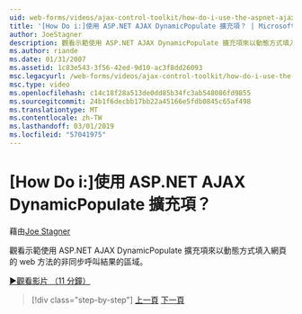 ```yaml
---
uid: web-forms/videos/ajax-control-toolkit/how-do-i-use-the-aspnet-ajax-dynamicpopulate-extender
title: '[How Do i:]使用 ASP.NET AJAX DynamicPopulate 擴充項？ | Microsoft Docs'
author: JoeStagner
description: 觀看示範使用 ASP.NET AJAX DynamicPopulate 擴充項來以動態方式填入的結果是非同步的 ca 的網頁區域...
ms.author: riande
ms.date: 01/31/2007
ms.assetid: 1c83e543-3f56-42ed-9d10-ac3f8dd26093
msc.legacyurl: /web-forms/videos/ajax-control-toolkit/how-do-i-use-the-aspnet-ajax-dynamicpopulate-extender
msc.type: video
ms.openlocfilehash: c14c18f28a513de0dd85b34fc3ab548086fd9855
ms.sourcegitcommit: 24b1f6decbb17bb22a45166e5fdb0845c65af498
ms.translationtype: MT
ms.contentlocale: zh-TW
ms.lasthandoff: 03/01/2019
ms.locfileid: "57041975"
---
```

<a name="how-do-i-use-the-aspnet-ajax-dynamicpopulate-extender"></a>[How Do i:]使用 ASP.NET AJAX DynamicPopulate 擴充項？
====================
藉由[Joe Stagner](https://github.com/JoeStagner)

觀看示範使用 ASP.NET AJAX DynamicPopulate 擴充項來以動態方式填入網頁的 web 方法的非同步呼叫結果的區域。

[&#9654;觀看影片 （11 分鐘）](https://channel9.msdn.com/Blogs/ASP-NET-Site-Videos/how-do-i-use-the-aspnet-ajax-dynamicpopulate-extender)

> [!div class="step-by-step"]
> [上一頁](how-do-i-use-the-aspnet-ajax-draggable-panel-extender.md)
> [下一頁](how-do-i-use-the-aspnet-ajax-filteredtextbox-extender.md)
